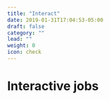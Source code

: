 ```yaml
---
title: "Interact"
date: 2019-01-31T17:04:53-05:00
draft: false
category: ""
lead: ""
weight: 0
icon: check
---
```


# Interactive jobs
